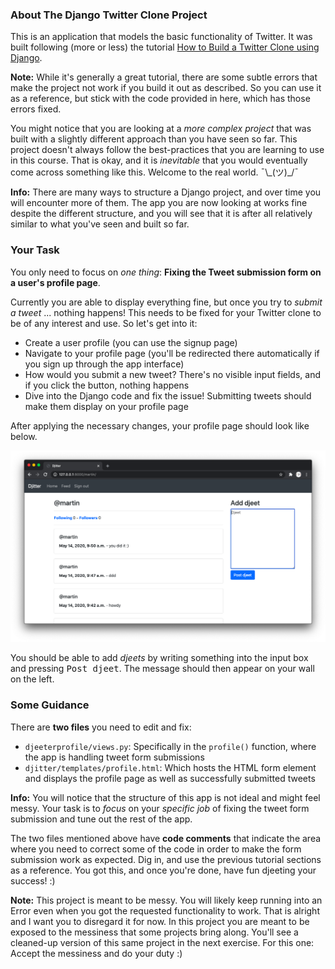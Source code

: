 ### About The Django Twitter Clone Project

This is an application that models the basic functionality of Twitter. It was built following (more or less) the tutorial [How to Build a Twitter Clone using Django](https://ahackersday.com/blog/djitter-how-to-build-a-twitter-clone-using-django-2-0/).

<div class='alert alert-warning' role='alert'>
    <strong>Note:</strong> While it's generally a great tutorial, there are some subtle errors that make the project not work if you build it out as described. So you can use it as a reference, but stick with the code provided in here, which has those errors fixed.
</div>

You might notice that you are looking at a _more complex project_ that was built with a slightly different approach than you have seen so far. This project doesn't always follow the best-practices that you are learning to use in this course. That is okay, and it is _inevitable_ that you would eventually come across something like this. Welcome to the real world. ¯\\\_(ツ)\_/¯

<div class='alert alert-info' role='alert'>
    <strong>Info:</strong> There are many ways to structure a Django project, and over time you will encounter more of them. The app you are now looking at works fine despite the different structure, and you will see that it is after all relatively similar to what you've seen and built so far.
</div>

### Your Task

You only need to focus on _one thing_: **Fixing the Tweet submission form on a user's profile page**.

Currently you are able to display everything fine, but once you try to _submit a tweet_ ... nothing happens! This needs to be fixed for your Twitter clone to be of any interest and use. So let's get into it:

- Create a user profile (you can use the signup page)
- Navigate to your profile page (you'll be redirected there automatically if you sign up through the app interface)
- How would you submit a new tweet? There's no visible input fields, and if you click the button, nothing happens
- Dive into the Django code and fix the issue! Submitting tweets should make them display on your profile page

After applying the necessary changes, your profile page should look like below.

<img alt="alt" class="img-responsive cn_image" src="https://github.com/CodingNomads/static/blob/main/django/imgs/djitter_input_fixed.png?raw=true">

You should be able to add _djeets_ by writing something into the input box and pressing <kbd>Post djeet</kbd>. The message should then appear on your wall on the left.

### Some Guidance

There are **two files** you need to edit and fix:

- `djeeterprofile/views.py`: Specifically in the `profile()` function, where the app is handling tweet form submissions
- `djitter/templates/profile.html`: Which hosts the HTML form element and displays the profile page as well as successfully submitted tweets

<div class='alert alert-info' role='alert'>
    <strong>Info:</strong> You will notice that the structure of this app is not ideal and might feel messy. Your task is to <em>focus</em> on your <em>specific job</em> of fixing the tweet form submission and tune out the rest of the app.
</div>

The two files mentioned above have **code comments** that indicate the area where you need to correct some of the code in order to make the form submission work as expected. Dig in, and use the previous tutorial sections as a reference. You got this, and once you're done, have fun djeeting your success! :)

<div class='alert alert-warning' role='alert'>
    <strong>Note:</strong> This project is meant to be messy. You will likely keep running into an Error even when you got the requested functionality to work. That is alright and I want you to disregard it for now. In this project you are meant to be exposed to the messiness that some projects bring along. You'll see a cleaned-up version of this same project in the next exercise. For this one: Accept the messiness and do your duty :)
</div>
